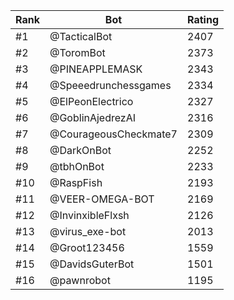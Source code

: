 Rank|Bot|Rating
---|---|---
#1|@TacticalBot|2407
#2|@ToromBot|2373
#3|@PINEAPPLEMASK|2343
#4|@Speeedrunchessgames|2334
#5|@ElPeonElectrico|2327
#6|@GoblinAjedrezAI|2316
#7|@CourageousCheckmate7|2309
#8|@DarkOnBot|2252
#9|@tbhOnBot|2233
#10|@RaspFish|2193
#11|@VEER-OMEGA-BOT|2169
#12|@InvinxibleFlxsh|2126
#13|@virus_exe-bot|2013
#14|@Groot123456|1559
#15|@DavidsGuterBot|1501
#16|@pawnrobot|1195
